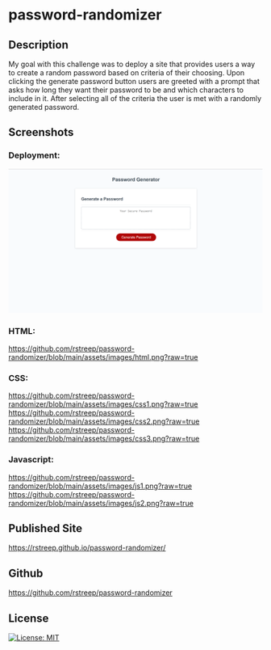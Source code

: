 # password-randomizer

## Description

My goal with this challenge was to deploy a site that provides users a way to create a random password based on criteria of their choosing. Upon clicking the generate password button users are greeted with a prompt that asks how long they want their password to be and which characters to include in it. After selecting all of the criteria the user is met with a randomly generated password.

## Screenshots

### Deployment:

![Live Deployment](/assets/images/livedeployment.png)

### HTML:

https://github.com/rstreep/password-randomizer/blob/main/assets/images/html.png?raw=true

### CSS:

https://github.com/rstreep/password-randomizer/blob/main/assets/images/css1.png?raw=true
https://github.com/rstreep/password-randomizer/blob/main/assets/images/css2.png?raw=true
https://github.com/rstreep/password-randomizer/blob/main/assets/images/css3.png?raw=true

### Javascript:

https://github.com/rstreep/password-randomizer/blob/main/assets/images/js1.png?raw=true
https://github.com/rstreep/password-randomizer/blob/main/assets/images/js2.png?raw=true

## Published Site
https://rstreep.github.io/password-randomizer/

## Github
https://github.com/rstreep/password-randomizer

## License

[![License: MIT](https://img.shields.io/badge/License-MIT-yellow.svg)](https://opensource.org/licenses/MIT)